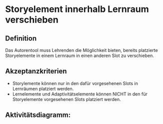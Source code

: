 # Storyelement innerhalb Lernraum verschieben

## Definition

Das Autorentool muss Lehrenden die Möglichkeit bieten, bereits platzierte Storyelemente in einem Lernraum in einen
anderen Slot zu verschieben.

## Akzeptanzkriterien

- Storylemente können nur in den dafür vorgesehenen Slots in Lernräumen platziert werden.
- Lernelemente und Adaptivitätselemente können NICHT in den für Storyelemente vorgesehenen Slots platziert werden.

## Aktivitätsdiagramm:


